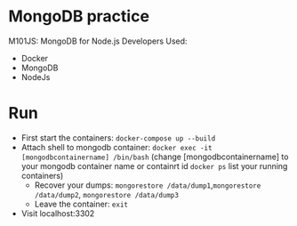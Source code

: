 # MongoDB practice

M101JS: MongoDB for Node.js Developers
Used:
 * Docker
 * MongoDB
 * NodeJs

# Run
 * First start the containers: `docker-compose up --build`
 * Attach shell to mongodb container: `docker exec -it [mongodbcontainername] /bin/bash` (change [mongodbcontainername] to your mongodb container name or containrt id `docker ps` list your running containers)
    * Recover your dumps: `mongorestore /data/dump1`,`mongorestore /data/dump2`, `mongorestore /data/dump3`
    * Leave the container: `exit`
 * Visit localhost:3302

